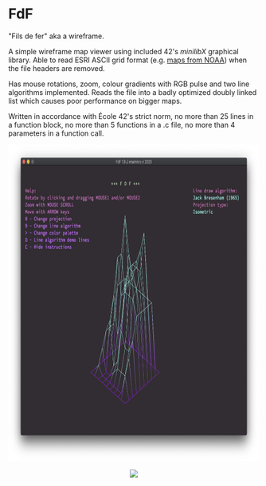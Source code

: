 # FdF

"Fils de fer" aka a wireframe.

A simple wireframe map viewer using included 42's _minilibX_ graphical library. Able to read ESRI ASCII grid format (e.g. [maps from NOAA](https://maps.ngdc.noaa.gov/viewers/wcs-client/)) when the file headers are removed.

Has mouse rotations, zoom, colour gradients with RGB pulse and two line algorithms implemented. Reads the file into a badly optimized doubly linked list which causes poor performance on bigger maps.

Written in accordance with École 42's strict norm, no more than 25 lines in a function block, no more than 5 functions in a .c file, no more than 4 parameters in a function call.

<a href="https://github.com/ehalmkro/FdF/blob/master/elem.fdf.png"><img src="https://github.com/ehalmkro/FdF/blob/master/elem.fdf.png" width="800" height="635"/></a>
<p align="center">
<img src="https://github.com/ehalmkro/FdF/blob/master/demo.gif" />
 </p>


